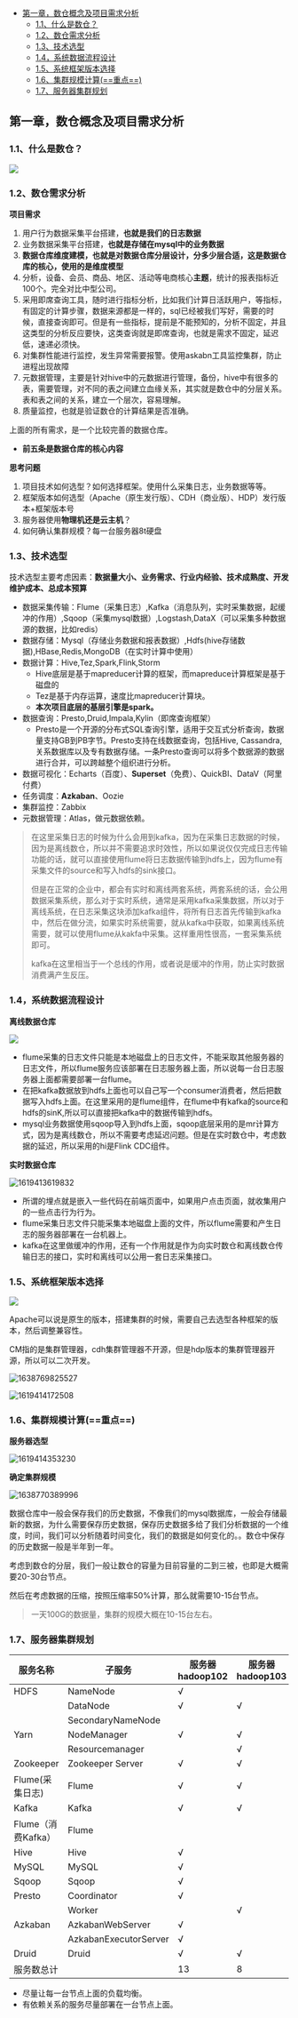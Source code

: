 
<!-- TOC -->

- [第一章，数仓概念及项目需求分析](#第一章数仓概念及项目需求分析)
  - [1.1、什么是数仓？](#11什么是数仓)
  - [1.2、数仓需求分析](#12数仓需求分析)
  - [1.3、技术选型](#13技术选型)
  - [1.4，系统数据流程设计](#14系统数据流程设计)
  - [1.5、系统框架版本选择](#15系统框架版本选择)
  - [1.6、集群规模计算(==重点==)](#16集群规模计算重点)
  - [1.7、服务器集群规划](#17服务器集群规划)

<!-- /TOC -->

## 第一章，数仓概念及项目需求分析

### 1.1、什么是数仓？

![](https://tprzfbucket.oss-cn-beijing.aliyuncs.com/hadoop/202106/09/154944-454057.png)

### 1.2、数仓需求分析

**项目需求**

1. 用户行为数据采集平台搭建，**也就是我们的日志数据**
2. 业务数据采集平台搭建，**也就是存储在mysql中的业务数据**
3. **数据仓库维度建模，也就是对数据仓库分层设计，分多少层合适，这是数据仓库的核心，使用的是维度模型**
4. 分析，设备、会员、商品、地区、活动等电商核心**主题**，统计的报表指标近100个。完全对比中型公司。
5. 采用即席查询工具，随时进行指标分析，比如我们计算日活跃用户，等指标，有固定的计算步骤，数据来源都是一样的，sql已经被我们写好，需要的时候，直接查询即可。但是有一些指标，提前是不能预知的，分析不固定，并且这类型的分析反应要快，这类查询就是即席查询，也就是需求不固定，延迟低，速递必须快。
6. 对集群性能进行监控，发生异常需要报警。使用askabn工具监控集群，防止进程出现故障
7. 元数据管理，主要是针对hive中的元数据进行管理，备份，hive中有很多的表，需要管理，对不同的表之间建立血缘关系，其实就是数仓中的分层关系。表和表之间的关系，建立一个层次，容易理解。
8. 质量监控，也就是验证数仓的计算结果是否准确。

上面的所有需求，是一个比较完善的数据仓库。

- **前五条是数据仓库的核心内容**

**思考问题**

1. 项目技术如何选型？如何选择框架。使用什么采集日志，业务数据等等。
2. 框架版本如何选型（Apache（原生发行版）、CDH（商业版）、HDP）发行版本+框架版本号
3. 服务器使用**物理机还是云主机**？
4. 如何确认集群规模？每一台服务器8t硬盘

### 1.3、技术选型

技术选型主要考虑因素：**数据量大小、业务需求、行业内经验、技术成熟度、开发维护成本、总成本预算**

- 数据采集传输：Flume（采集日志）,Kafka（消息队列，实时采集数据，起缓冲的作用）,Sqoop（采集mysql数据）,Logstash,DataX（可以采集多种数据源的数据，比如redis）
- 数据存储：Mysql（存储业务数据和报表数据）,Hdfs(hive存储数据),HBase,Redis,MongoDB（在实时计算中使用）
- 数据计算：Hive,Tez,Spark,Flink,Storm
  - Hive底层是基于mapreducer计算的框架，而mapreduce计算框架是基于磁盘的
  - Tez是基于内存运算，速度比mapreducer计算块。
  - **本次项目底层的基层引擎是spark。**
- 数据查询：Presto,Druid,Impala,Kylin（即席查询框架）
  - Presto是一个开源的分布式SQL查询引擎，适用于交互式分析查询，数据量支持GB到PB字节。Presto支持在线数据查询，包括Hive, Cassandra, 关系数据库以及专有数据存储。一条Presto查询可以将多个数据源的数据进行合并，可以跨越整个组织进行分析。
- 数据可视化：Echarts（百度）、**Superset**（免费）、QuickBI、DataV（阿里付费）
- 任务调度：**Azkaban**、Oozie
- 集群监控：Zabbix
- 元数据管理：Atlas，做元数据依赖。

> 在这里采集日志的时候为什么会用到kafka，因为在采集日志数据的时候，因为是离线数仓，所以并不需要追求时效性，所以如果说仅仅完成日志传输功能的话，就可以直接使用flume将日志数据传输到hdfs上，因为flume有采集文件的source和写入hdfs的sink接口。
>
> 但是在正常的企业中，都会有实时和离线两套系统，两套系统的话，会公用数据采集系统，那么对于实时系统，通常是采用kafka采集数据，所以对于离线系统，在日志采集这块添加kafka组件，将所有日志首先传输到kafka中，然后在做分流，如果实时系统需要，就从kafka中获取，如果离线系统需要，就可以使用flume从kakfa中采集。这样重用性很高，一套采集系统即可。
>
> kafka在这里相当于一个总线的作用，或者说是缓冲的作用，防止实时数据消费满产生反压。

### 1.4，系统数据流程设计

**离线数据仓库**

![](https://tprzfbucket.oss-cn-beijing.aliyuncs.com/hadoop/202104/26/124054-36867.png)

- flume采集的日志文件只能是本地磁盘上的日志文件，不能采取其他服务器的日志文件，所以flume服务应该部署在日志服务器上面，所以说每一台日志服务器上面都需要部署一台flume。
- 在把kafka数据放到hdfs上面也可以自己写一个consumer消费者，然后把数据写入hdfs上面。在这里采用的是flume组件，在flume中有kafka的source和hdfs的sinK,所以可以直接把kafka中的数据传输到hdfs。
- mysql业务数据使用sqoop导入到hdfs上面，sqoop底层采用的是mr计算方式，因为是离线数仓，所以不需要考虑延迟问题。但是在实时数仓中，考虑数据的延迟，所以采用的hi是Flink CDC组件。

**实时数据仓库**

![1619413619832](https://tprzfbucket.oss-cn-beijing.aliyuncs.com/hadoop/202104/26/130701-789240.png)

- 所谓的埋点就是嵌入一些代码在前端页面中，如果用户点击页面，就收集用户的一些点击行为行为。
- flume采集日志文件只能采集本地磁盘上面的文件，所以flume需要和产生日志的服务器部署在一台机器上。
- kafka在这里做缓冲的作用，还有一个作用就是作为向实时数仓和离线数仓传输日志的接口，实时和离线可以公用一套日志采集接口。

### 1.5、系统框架版本选择

![](https://tprzfbucket.oss-cn-beijing.aliyuncs.com/hadoop/202104/26/125620-596992.png)

Apache可以说是原生的版本，搭建集群的时候，需要自己去选型各种框架的版本，然后调整兼容性。

CM指的是集群管理器，cdh集群管理器不开源，但是hdp版本的集群管理器开源，所以可以二次开发。

![1638769825527](https://tprzfbucket.oss-cn-beijing.aliyuncs.com/hadoop/202112/06/135027-192584.png)

![1619414172508](https://tprzfbucket.oss-cn-beijing.aliyuncs.com/hadoop/202104/26/131614-28320.png)

### 1.6、集群规模计算(==重点==)

**服务器选型**

![1619414353230](https://tprzfbucket.oss-cn-beijing.aliyuncs.com/hadoop/202104/26/131915-192916.png)

**确定集群规模**

![1638770389996](https://tprzfbucket.oss-cn-beijing.aliyuncs.com/hadoop/202112/06/135952-939520.png)

数据仓库中一般会保存我们的历史数据，不像我们的mysql数据库，一般会存储最新的数据，为什么需要保存历史数据，保存历史数据多给了我们分析数据的一个维度，时间，我们可以分析随着时间变化，我们的数据是如何变化的。。数仓中保存的历史数据一般是半年到一年。

考虑到数仓的分层，我们一般让数仓的容量为目前容量的二到三被，也即是大概需要20-30台节点。

然后在考虑数据的压缩，按照压缩率50%计算，那么就需要10-15台节点。

> 一天100G的数据量，集群的规模大概在10-15台左右。

### 1.7、服务器集群规划

| 服务名称           | 子服务                | 服务器hadoop102 | 服务器hadoop103 | 服务器hadoop104 |
| ------------------ | --------------------- | --------------- | --------------- | --------------- |
| HDFS               | NameNode              | √               |                 |                 |
|                    | DataNode              | √               | √               | √               |
|                    | SecondaryNameNode     |                 |                 | √               |
| Yarn               | NodeManager           | √               | √               | √               |
|                    | Resourcemanager       |                 | √               |                 |
| Zookeeper          | Zookeeper Server      | √               | √               | √               |
| Flume(采集日志)    | Flume                 | √               | √               |                 |
| Kafka              | Kafka                 | √               | √               | √               |
| Flume（消费Kafka） | Flume                 |                 |                 | √               |
| Hive               | Hive                  | √               |                 |                 |
| MySQL              | MySQL                 | √               |                 |                 |
| Sqoop              | Sqoop                 | √               |                 |                 |
| Presto             | Coordinator           | √               |                 |                 |
|                    | Worker                |                 | √               | √               |
| Azkaban            | AzkabanWebServer      | √               |                 |                 |
|                    | AzkabanExecutorServer | √               |                 |                 |
| Druid              | Druid                 | √               | √               | √               |
| 服务数总计         |                       | 13              | 8               | 9               |

- 尽量让每一台节点上面的负载均衡。
- 有依赖关系的服务尽量部署在一台节点上面。